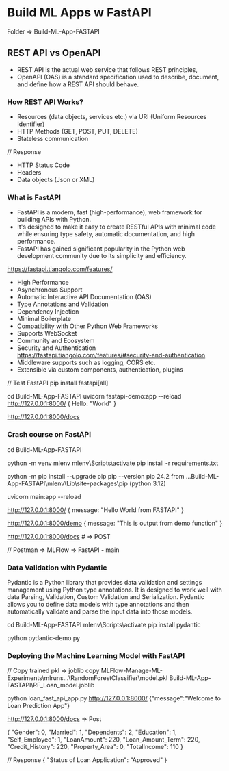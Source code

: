 # Build ML Apps w FastAPI
Folder => Build-ML-App-FASTAPI

## REST API vs OpenAPI
- REST API is the actual web service that follows REST principles, 
- OpenAPI (OAS) is a standard specification used to describe, document, and define how a REST API should behave.

### How REST API Works?
- Resources (data objects, services etc.) via URI (Uniform Resources Identifier)
- HTTP Methods (GET, POST, PUT, DELETE)
- Stateless communication

// Response
- HTTP Status Code
- Headers
- Data objects (Json or XML)

### What is FastAPI
- FastAPI is a modern, fast (high-performance), web framework for building APIs with Python.
- It's designed to make it easy to create RESTful APIs with minimal code while ensuring type safety, 
  automatic documentation, and high performance.
- FastAPI has gained significant popularity in the Python web development community due to its simplicity and efficiency.

https://fastapi.tiangolo.com/features/
- High Performance
- Asynchronous Support
- Automatic Interactive API Documentation (OAS)
- Type Annotations and Validation
- Dependency Injection
- Minimal Boilerplate
- Compatibility with Other Python Web Frameworks
- Supports WebSocket
- Community and Ecosystem
- Security and Authentication https://fastapi.tiangolo.com/features/#security-and-authentication
- Middleware supports such as logging, CORS etc.
- Extensible via custom components, authentication, plugins

// Test FastAPI
pip install fastapi[all]

cd Build-ML-App-FASTAPI
uvicorn fastapi-demo:app --reload
http://127.0.0.1:8000/
  {
    Hello: "World"
  }

http://127.0.0.1:8000/docs

### Crash course on FastAPI
cd Build-ML-App-FASTAPI

python -m venv mlenv
mlenv\Scripts\activate
pip install -r requirements.txt

python -m pip install --upgrade pip
pip --version
  pip 24.2 from ...Build-ML-App-FASTAPI\mlenv\Lib\site-packages\pip (python 3.12)

uvicorn main:app --reload

http://127.0.0.1:8000/
  {
    message: "Hello World from FASTAPI"
  }

http://127.0.0.1:8000/demo
  {
    message: "This is output from demo function"
  }

http://127.0.0.1:8000/docs # => POST

// Postman => MLFlow => FastAPI - main

### Data Validation with Pydantic
Pydantic is a Python library that provides data validation and settings management using Python type annotations. It is designed to work well with data Parsing, Validation, Custom Validation and Serialization. Pydantic allows you to define data models with type annotations and then automatically validate and parse the input data into those models.

cd Build-ML-App-FASTAPI
mlenv\Scripts\activate
pip install pydantic

python pydantic-demo.py

### Deploying the Machine Learning Model with FastAPI
// Copy trained pkl => joblib
copy MLFlow-Manage-ML-Experiments\mlruns\...\RandomForestClassifier\model.pkl Build-ML-App-FASTAPI\RF_Loan_model.joblib

python loan_fast_api_app.py
http://127.0.0.1:8000/
  {"message":"Welcome to Loan Prediction App"}

http://127.0.0.1:8000/docs => Post

{
  "Gender": 0,
  "Married": 1,
  "Dependents": 2,
  "Education": 1,
  "Self_Employed": 1,
  "LoanAmount": 220,
  "Loan_Amount_Term": 220,
  "Credit_History": 220,
  "Property_Area": 0,
  "TotalIncome": 110
}

// Response
{
    "Status of Loan Application": "Approved"
}
